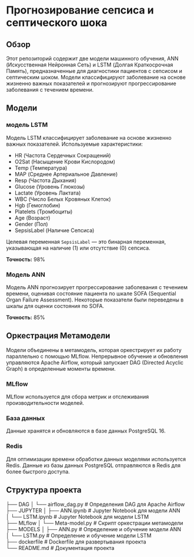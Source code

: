 # Прогнозирование сепсиса и септического шока

## Обзор 
Этот репозиторий содержит две модели машинного обучения, ANN (Искусственная Нейронная Сеть) и LSTM (Долгая Краткосрочная Память), предназначенные для диагностики пациентов с сепсисом и септическим шоком. Модели классифицируют заболевание на основе жизненно важных показателей и прогнозируют прогрессирование заболевания с течением времени.

## Модели 

### модель LSTM 
Модель LSTM классифицирует заболевание на основе жизненно важных показателей. Используемые характеристики: 
- HR (Частота Сердечных Сокращений)
- O2Sat (Насыщение Крови Кислородом)
- Temp (Температура)
- MAP (Среднее Артериальное Давление)
- Resp (Частота Дыхания)
- Glucose (Уровень Глюкозы)
- Lactate (Уровень Лактата)
- WBC (Число Белых Кровяных Клеток)
- Hgb (Гемоглобин)
- Platelets (Тромбоциты)
- Age (Возраст)
- Gender (Пол)
- SepsisLabel (Наличие Сепсиса) 

Целевая переменная `SepsisLabel` — это бинарная переменная, указывающая на наличие (1) или отсутствие (0) сепсиса.

**Точность:** 98% 

### Модель ANN
Модель ANN прогнозирует прогрессирование заболевания с течением времени, оценивая состояние пациента по шкале SOFA (Sequential Organ Failure Assessment). Некоторые показатели были переведены в шкалы для оценки состояния по SOFA. 

**Точность:** 85% 

## Оркестрация Метамодели 
Модели объединены в метамодель, которая оркестрирует их работу параллельно с помощью MLflow. Непрерывное обучение и обновления управляются Apache Airflow, который запускает DAG (Directed Acyclic Graph) в определенные моменты времени.
 
 ### MLflow 
 MLflow используется для сбора метрик и отслеживания производительности моделей. 

 ### База данных 
 Данные хранятся и обновляются в базе данных PostgreSQL 16. 

 ### Redis
Для оптимизации времени обработки данных моделями используется Redis. Данные из базы данных PostgreSQL отправляются в Redis для более быстрого доступа.

## Структура проекта 
├── DAG
│   └── airflow_dag.py       # Определения DAG для Apache Airflow <br>
├── JUPYTER
│   ├── ANN.ipynb            # Jupyter Notebook для модели ANN    <br>
│   └── LSTM.ipynb           # Jupyter Notebook для модели LSTM   <br>
├── MLflow
│   └── Meta-model.py        # Скрипт оркестрации метамодели      <br>
├── MODELS
│   ├── ANN.py               # Определение и обучение модели ANN  <br>
│   └── LSTM.py              # Определение и обучение модели LSTM <br>
├── dockerfile               # Dockerfile для развертывания проекта <br>
└── README.md                # Документация проекта                <br>

